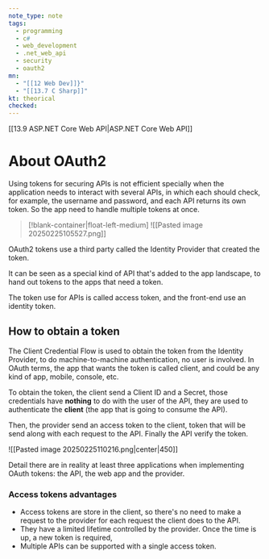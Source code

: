 ```yaml
---
note_type: note
tags:
  - programming
  - c#
  - web_development
  - .net_web_api
  - security
  - oauth2
mn:
  - "[[12 Web Dev]]}"
  - "[[13.7 C Sharp]]"
kt: theorical
checked:
---
```

[[13.9 ASP.NET Core Web API|ASP.NET Core Web API]]
# About OAuth2
Using tokens for securing APIs is not efficient specially when the application needs to interact with several APIs, in which each should check, for example, the username and password, and each API returns its own token. So the app need to handle multiple tokens at once.
>[!blank-container|float-left-medium]
>![[Pasted image 20250225105527.png]]

OAuth2 tokens use a third party called the Identity Provider that created the token. 

It can be seen as a special kind of API that's added to the app landscape, to hand out tokens to the apps that need a token. 

The token use for APIs is called access token, and the front-end use an identity token. 
## How to obtain a token
The Client Credential Flow is used to obtain the token from the Identity Provider, to do machine-to-machine authentication, no user is involved. In OAuth terms, the app that wants the token is called client, and could be any kind of app, mobile, console, etc. 

To obtain the token, the client send a Client ID and a Secret, those credentials have **nothing** to do with the user of the API, they are used to authenticate the **client** (the app that is going to consume the API).

Then, the provider send an access token to the client, token that will be send along with each request to the API. Finally the API verify the token.  

![[Pasted image 20250225110216.png|center|450]]

Detail there are in reality at least three applications when implementing OAuth tokens: the API, the web app and the provider. 
### Access tokens advantages
- Access tokens are store in the client, so there's no need to make a request to the provider for each request the client does to the API.
- They have a limited lifetime controlled by the provider. Once the time is up, a new token is required, 
- Multiple APIs can be supported with a single access token.